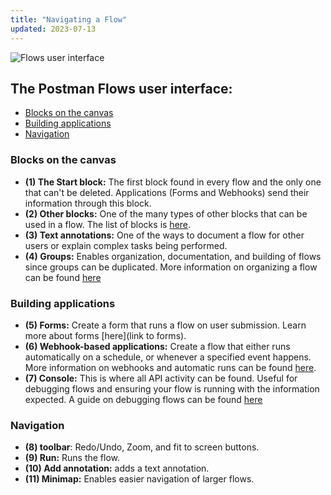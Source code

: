 ```yaml
---
title: "Navigating a Flow"
updated: 2023-07-13
---
```


![Flows user interface](https://assets.postman.com/postman-labs-docs/getting-started/flows-ui.png)

## The Postman Flows user interface:

* [Blocks on the canvas](#blocks-on-the-canvas)
* [Building applications](#building-applications)
* [Navigation](#navigation)

### Blocks on the canvas

* **(1) The Start block:** The first block found in every flow and the only one that can't be deleted. Applications (Forms and Webhooks) send their information through this block.
* **(2) Other blocks:** One of the many types of other blocks that can be used in a flow. The list of blocks is [here](/docs/postman-flows/reference/blocks-list/).
* **(3) Text annotations:** One of the ways to document a flow for other users or explain complex tasks being performed.
* **(4) Groups:** Enables organization, documentation, and building of flows since groups can be duplicated. More information on organizing a flow can be found [here](/docs/postman-flows/concepts/organizing-a-flow/)

### Building applications

* **(5) Forms:** Create a form that runs a flow on user submission. Learn more about forms [here](link to forms).
* **(6) Webhook-based applications:** Create a flow that either runs automatically on a schedule, or whenever a specified event happens. More information on webhooks and automatic runs can be found [here](/docs/postman-flows/concepts/automatic-runs/).
* **(7) Console:** This is where all API activity can be found. Useful for debugging flows and ensuring your flow is running with the information expected. A guide on debugging flows can be found [here](/docs/postman-flows/reference/debugging/)

### Navigation

* **(8) toolbar**: Redo/Undo, Zoom, and fit to screen buttons.
* **(9) Run:** Runs the flow.
* **(10) Add annotation:** adds a text annotation.
* **(11) Minimap:** Enables easier navigation of larger flows.
